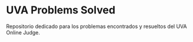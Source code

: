 # UVA Problems Solved
Repositorio dedicado para los problemas encontrados y resueltos del UVA Online Judge.
